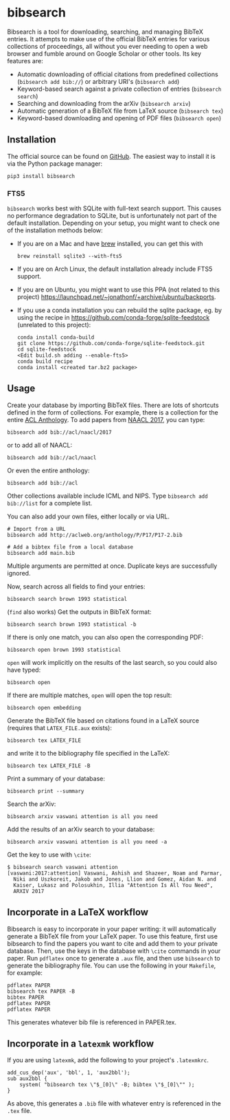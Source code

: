 # bibsearch

Bibsearch is a tool for downloading, searching, and managing BibTeX
entries.  It attempts to make use of the official BibTeX entries for
various collections of proceedings, all without you ever needing to
open a web browser and fumble around on Google Scholar or other tools.
Its key features are:

- Automatic downloading of official citations from predefined collections (`bibsearch add bib://`) or arbitrary URI's (`bibsearch add`)
- Keyword-based search against a private collection of entries (`bibsearch search`)
- Searching and downloading from the arXiv (`bibsearch arxiv`)
- Automatic generation of a BibTeX file from LaTeX source (`bibsearch tex`)
- Keyword-based downloading and opening of PDF files (`bibsearch open`)

## Installation

The official source can be found on [GitHub](https://github.com/mjpost/bibsearch).
The easiest way to install it is via the Python package manager:

    pip3 install bibsearch

### FTS5

`bibsearch` works best with SQLite with full-text search support.
This causes no performance degradation to SQLite, but is unfortunately not part of the default installation.
Depending on your setup, you might want to check one of the installation methods below:

* If you are on a Mac and have [brew](https://brew.sh/) installed, you can get this with

    ```
    brew reinstall sqlite3 --with-fts5
    ```

* If you are on Arch Linux, the default installation already include FTS5 support.

* If you are on Ubuntu, you might want to use this PPA (not related to this project) https://launchpad.net/~jonathonf/+archive/ubuntu/backports.

* If you use a conda installation you can rebuild the sqlite package, eg. by using the recipe in https://github.com/conda-forge/sqlite-feedstock (unrelated to this project):

    ```
    conda install conda-build
    git clone https://github.com/conda-forge/sqlite-feedstock.git
    cd sqlite-feedstock
    <Edit build.sh adding --enable-fts5>
    conda build recipe
    conda install <created tar.bz2 package>
    ```

## Usage

Create your database by importing BibTeX files.
There are lots of shortcuts defined in the form of collections.
For example, there is a collection for the entire [ACL Anthology](http://aclanthology.info/).
To add papers from [NAACL 2017](http://naacl.org/2017), you can type:

    bibsearch add bib://acl/naacl/2017

or to add all of NAACL:

    bibsearch add bib://acl/naacl

Or even the entire anthology:

    bibsearch add bib://acl

Other collections available include ICML and NIPS.
Type `bibsearch add bib://list` for a complete list.

You can also add your own files, either locally or via URL.

    # Import from a URL
    bibsearch add http://aclweb.org/anthology/P/P17/P17-2.bib

    # Add a bibtex file from a local database
    bibsearch add main.bib

Multiple arguments are permitted at once.
Duplicate keys are successfully ignored.

Now, search across all fields to find your entries:

    bibsearch search brown 1993 statistical

(`find` also works)
Get the outputs in BibTeX format:

    bibsearch search brown 1993 statistical -b

If there is only one match, you can also open the corresponding PDF:

    bibsearch open brown 1993 statistical

`open` will work implicitly on the results of the last search, so you could also have typed:

    bibsearch open

If there are multiple matches, `open` will open the top result:

    bibsearch open embedding

Generate the BibTeX file based on citations found in a LaTeX source (requires that `LATEX_FILE.aux` exists):

    bibsearch tex LATEX_FILE

and write it to the bibliography file specified in the LaTeX:

    bibsearch tex LATEX_FILE -B

Print a summary of your database:

    bibsearch print --summary

Search the arXiv:

    bibsearch arxiv vaswani attention is all you need

Add the results of an arXiv search to your database:

    bibsearch arxiv vaswani attention is all you need -a

Get the key to use with `\cite`:

    $ bibsearch search vaswani attention
    [vaswani:2017:attention] Vaswani, Ashish and Shazeer, Noam and Parmar,
      Niki and Uszkoreit, Jakob and Jones, Llion and Gomez, Aidan N. and
      Kaiser, Lukasz and Polosukhin, Illia "Attention Is All You Need",
      ARXIV 2017


## Incorporate in a LaTeX workflow

Bibsearch is easy to incorporate in your paper writing: it will automatically generate a BibTeX file from your LaTeX paper.
To use this feature, first use bibsearch to find the papers you want to cite and add them to your private database.
Then, use the keys in the database with `\cite` commands in your paper.
Run `pdflatex` once to generate a `.aux` file, and then use `bibsearch` to generate the bibliography file.
You can use the following in your `Makefile`, for example:

    pdflatex PAPER
    bibsearch tex PAPER -B
    bibtex PAPER
    pdflatex PAPER
    pdflatex PAPER

This generates whatever bib file is referenced in PAPER.tex.

## Incorporate in a `latexmk` workflow

If you are using `latexmk`, add the following to your project's `.latexmkrc`.

    add_cus_dep('aux', 'bbl', 1, 'aux2bbl');
    sub aux2bbl {
        system( "bibsearch tex \"$_[0]\" -B; bibtex \"$_[0]\"" );
    }

As above, this generates a `.bib` file with whatever entry is referenced in the `.tex` file.
